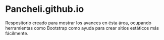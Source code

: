 # Pancheli.github.io


Respositorio creado para mostrar los avances en ésta área, ocupando herramientas como Bootstrap como ayuda para crear sitios estáticos más fácilmente.

